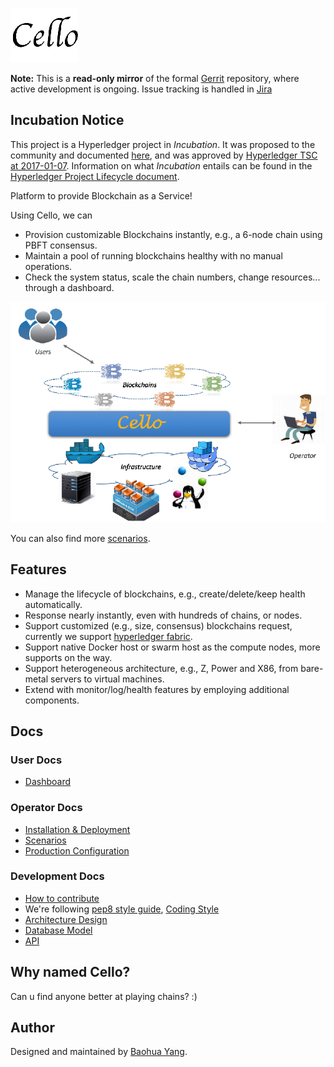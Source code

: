 ![Cello](docs/imgs/logo.png)

**Note:** This is a **read-only mirror** of the formal [Gerrit](https://gerrit.hyperledger.org/r/#/admin/projects/cello) repository,
where active development is ongoing. Issue tracking is handled in [Jira](https://jira.hyperledger.org/secure/RapidBoard.jspa?rapidView=111)

## Incubation Notice

This project is a Hyperledger project in _Incubation_. It was proposed to the community and documented [here](https://docs.google.com/document/d/1E2i5GRqWsIag7KTxjQ_jQdDiWcuikv3KqXeuw7NaceM/edit), and was approved by [Hyperledger TSC at 2017-01-07](https://lists.hyperledger.org/pipermail/hyperledger-tsc/2017-January/000535.html). Information on what _Incubation_ entails can be found in the [Hyperledger Project Lifecycle document](https://goo.gl/4edNRc).

Platform to provide Blockchain as a Service!

Using Cello, we can

* Provision customizable Blockchains instantly, e.g., a 6-node chain using PBFT consensus.
* Maintain a pool of running blockchains healthy with no manual operations.
* Check the system status, scale the chain numbers, change resources... through a dashboard.

![Typical Scenario](docs/imgs/scenario.png)

You can also find more [scenarios](docs/scenario.md).

## Features

* Manage the lifecycle of blockchains, e.g., create/delete/keep health automatically.
* Response nearly instantly, even with hundreds of chains, or nodes.
* Support customized (e.g., size, consensus) blockchains request, currently we support [hyperledger fabric](https://github.com/hyperledger/fabric).
* Support native Docker host or swarm host as the compute nodes, more supports on the way.
* Support heterogeneous architecture, e.g., Z, Power and X86, from bare-metal servers to virtual machines.
* Extend with monitor/log/health features by employing additional components.

## Docs

### User Docs
* [Dashboard](docs/dashboard.md)

### Operator Docs
* [Installation & Deployment](docs/deployment.md)
* [Scenarios](docs/scenario.md)
* [Production Configuration](docs/production_config.md)

### Development Docs
* [How to contribute](docs/CONTRIBUTING.md)
* We're following [pep8 style guide](https://www.python.org/dev/peps/pep-0008/), [Coding Style](docs/code_style.md)
* [Architecture Design](docs/arch.md)
* [Database Model](docs/db.md)
* [API](api/restserver_v2.md)

## Why named Cello?
Can u find anyone better at playing chains? :)

## Author
Designed and maintained by [Baohua Yang](https://yeasy.github.com).